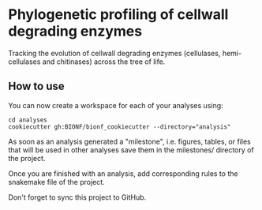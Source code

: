 # Phylogenetic profiling of cellwall degrading enzymes

Tracking the evolution of cellwall degrading enzymes (cellulases, hemi-cellulases and chitinases) across the tree of life.

## How to use

You can now create a workspace for each of your analyses using:

```
cd analyses
cookiecutter gh:BIONF/bionf_cookiecutter --directory="analysis"
```

As soon as an analysis generated a "milestone", 
i.e. figures, tables, or files that will be used in other analyses
save them in the milestones/ directory of the project.

Once you are finished with an analysis, 
add corresponding rules to the snakemake file of the project.

Don't forget to sync this project to GitHub. 
